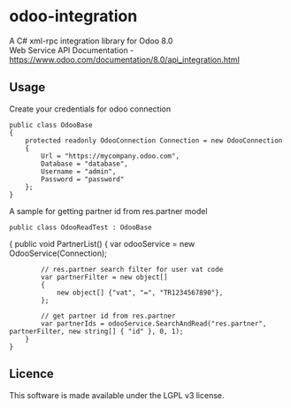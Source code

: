 # odoo-integration
A C# xml-rpc integration library for Odoo 8.0 <br />
Web Service API Documentation - https://www.odoo.com/documentation/8.0/api_integration.html

## Usage

Create your credentials for odoo connection

	public class OdooBase
    {
        protected readonly OdooConnection Connection = new OdooConnection
        {
            Url = "https://mycompany.odoo.com",
            Database = "database",
            Username = "admin",
            Password = "password"
        };
    }

A sample for getting partner id from res.partner model

	public class OdooReadTest : OdooBase
   {
		public void PartnerList()
		{
			var odooService = new OdooService(Connection);

			// res.partner search filter for user vat code
			var partnerFilter = new object[]
			{
				new object[] {"vat", "=", "TR1234567890"},
			};

			// get partner id from res.partner
			var partnerIds = odooService.SearchAndRead("res.partner", partnerFilter, new string[] { "id" }, 0, 1);
		}
	}

## Licence
This software is made available under the LGPL v3 license.
